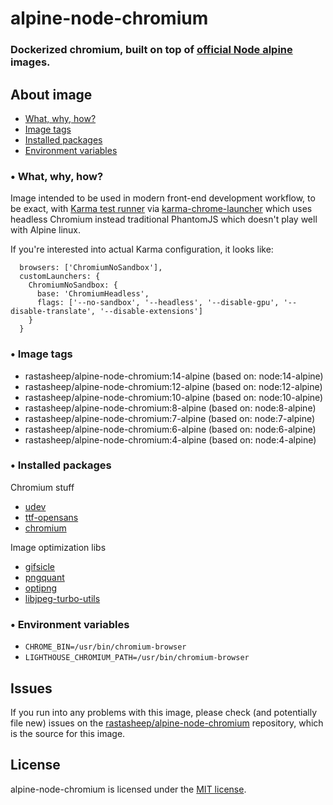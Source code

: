 # alpine-node-chromium

### Dockerized chromium, built on top of [official Node alpine](https://hub.docker.com/_/node/) images.

## About image

- [What, why, how?](#-what-why-how)
- [Image tags](#-image-tags)
- [Installed packages](#-installed-packages)
- [Environment variables](#-environment-variables)

### • What, why, how?

Image intended to be used in modern front-end development workflow, to be exact, with [Karma test runner](https://karma-runner.github.io/1.0/index.html) via [karma-chrome-launcher](https://github.com/karma-runner/karma-chrome-launcher) which uses headless Chromium instead traditional PhantomJS which doesn't play well with Alpine linux.

If you're interested into actual Karma configuration, it looks like:

```
  browsers: ['ChromiumNoSandbox'],
  customLaunchers: {
    ChromiumNoSandbox: {
      base: 'ChromiumHeadless',
      flags: ['--no-sandbox', '--headless', '--disable-gpu', '--disable-translate', '--disable-extensions']
    }
  }
```

### • Image tags

- rastasheep/alpine-node-chromium:14-alpine (based on: node:14-alpine)
- rastasheep/alpine-node-chromium:12-alpine (based on: node:12-alpine)
- rastasheep/alpine-node-chromium:10-alpine (based on: node:10-alpine)
- rastasheep/alpine-node-chromium:8-alpine (based on: node:8-alpine)
- rastasheep/alpine-node-chromium:7-alpine (based on: node:7-alpine)
- rastasheep/alpine-node-chromium:6-alpine (based on: node:6-alpine)
- rastasheep/alpine-node-chromium:4-alpine (based on: node:4-alpine)

### • Installed packages

Chromium stuff

- [udev](https://pkgs.alpinelinux.org/package/v3.5/main/x86_64/udev)
- [ttf-opensans](https://pkgs.alpinelinux.org/package/edge/testing/x86_64/ttf-opensans)
- [chromium](https://pkgs.alpinelinux.org/package/edge/community/x86_64/chromium)

Image optimization libs

- [gifsicle](https://pkgs.alpinelinux.org/package/edge/community/x86_64/gifsicle)
- [pngquant](https://pkgs.alpinelinux.org/package/edge/community/x86_64/pngquant)
- [optipng](https://pkgs.alpinelinux.org/package/v3.6/community/x86_64/optipng)
- [libjpeg-turbo-utils](https://pkgs.alpinelinux.org/package/edge/main/x86_64/libjpeg-turbo-utils)

### • Environment variables

- `CHROME_BIN=/usr/bin/chromium-browser`
- `LIGHTHOUSE_CHROMIUM_PATH=/usr/bin/chromium-browser`

## Issues

If you run into any problems with this image, please check (and potentially file new) issues on the [rastasheep/alpine-node-chromium](https://github.com/rastasheep/alpine-node-chromium/issues) repository, which is the source for this image.

## License

alpine-node-chromium is licensed under the [MIT license](http://opensource.org/licenses/MIT).
